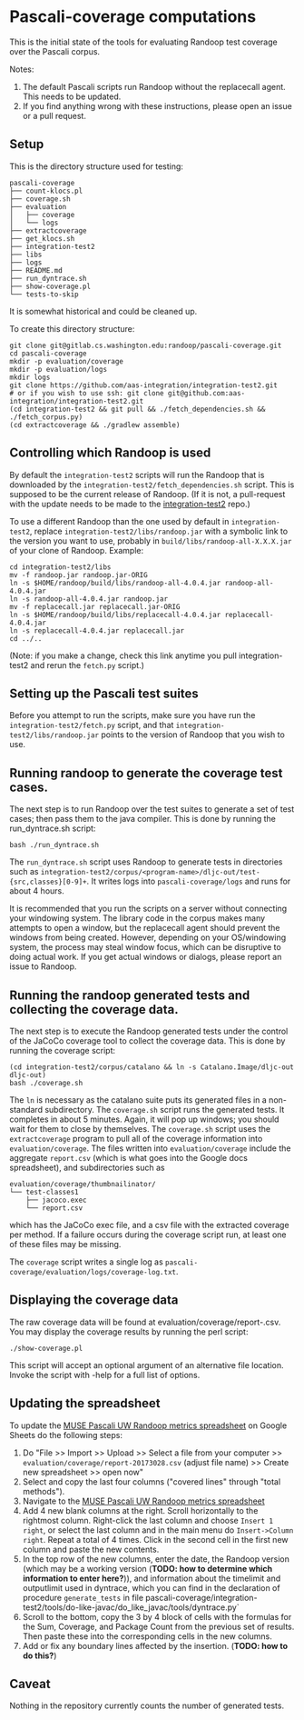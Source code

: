 # Pascali-coverage computations

This is the initial state of the tools for evaluating Randoop test coverage over
the Pascali corpus.

Notes:
1. The default Pascali scripts run Randoop without the replacecall agent. This needs to be updated.
2. If you find anything wrong with these instructions, please open an issue or a pull request.

## Setup

This is the directory structure used for testing:
```
pascali-coverage
├── count-klocs.pl
├── coverage.sh
├── evaluation
│   ├── coverage
│   └── logs
├── extractcoverage
├── get_klocs.sh
├── integration-test2
├── libs
├── logs
├── README.md
├── run_dyntrace.sh
├── show-coverage.pl
└── tests-to-skip
```
It is somewhat historical and could be cleaned up.

To create this directory structure:
```
git clone git@gitlab.cs.washington.edu:randoop/pascali-coverage.git
cd pascali-coverage
mkdir -p evaluation/coverage
mkdir -p evaluation/logs
mkdir logs
git clone https://github.com/aas-integration/integration-test2.git
# or if you wish to use ssh: git clone git@github.com:aas-integration/integration-test2.git
(cd integration-test2 && git pull && ./fetch_dependencies.sh && ./fetch_corpus.py)
(cd extractcoverage && ./gradlew assemble)
```


## Controlling which Randoop is used

By default the `integration-test2` scripts will run the Randoop that is downloaded
by the `integration-test2/fetch_dependencies.sh` script.  This is supposed to be
the current release of Randoop. (If it is not, a pull-request with the update needs to be made to the [integration-test2](https://github.com/aas-integration/integration-test2) repo.)

To use a different Randoop than the one used by default in
`integration-test2`, replace `integration-test2/libs/randoop.jar` with a
symbolic link to the version you want to use, probably in
`build/libs/randoop-all-X.X.X.jar` of your clone of Randoop.  Example:
```
cd integration-test2/libs
mv -f randoop.jar randoop.jar-ORIG
ln -s $HOME/randoop/build/libs/randoop-all-4.0.4.jar randoop-all-4.0.4.jar
ln -s randoop-all-4.0.4.jar randoop.jar
mv -f replacecall.jar replacecall.jar-ORIG
ln -s $HOME/randoop/build/libs/replacecall-4.0.4.jar replacecall-4.0.4.jar
ln -s replacecall-4.0.4.jar replacecall.jar
cd ../..
```
(Note: if you make a change, check this link anytime you pull
integration-test2 and rerun the `fetch.py` script.)


## Setting up the Pascali test suites

Before you attempt to run the scripts, make sure you have run the
`integration-test2/fetch.py` script, and that
`integration-test2/libs/randoop.jar` points to the version of Randoop that you
wish to use.


## Running randoop to generate the coverage test cases.

The next step is to run Randoop over the test suites to generate a set of test
cases; then pass them to the java compiler.  This is done by running the
run_dyntrace.sh script:
```
bash ./run_dyntrace.sh
```
The `run_dyntrace.sh` script uses Randoop to generate
tests in directories such as
`integration-test2/corpus/<program-name>/dljc-out/test-{src,classes}[0-9]+`.
It writes logs into `pascali-coverage/logs` and runs for about 4 hours.

It is recommended that you run the scripts on a server without connecting your windowing system.
The library code in the corpus makes many attempts to open a window, but the replacecall
agent should prevent the windows from being created.  However, depending on your OS/windowing
system, the process may steal window focus, which can be disruptive to doing actual work.
If you get actual windows or dialogs, please report an issue to Randoop.


## Running the randoop generated tests and collecting the coverage data.

The next step is to execute the Randoop generated tests under the control of the
JaCoCo coverage tool to collect the coverage data.  This is done by running the
coverage script:
```
(cd integration-test2/corpus/catalano && ln -s Catalano.Image/dljc-out dljc-out)
bash ./coverage.sh
```
The `ln` is necessary as the catalano suite puts its generated files in a non-standard subdirectory.
The `coverage.sh` script runs the generated tests.  It completes in about 5 minutes.
Again, it will pop up windows; you should wait for them to close by themselves.
The `coverage.sh` script uses the `extractcoverage` program to pull all of the coverage
information into `evaluation/coverage`.
The files written into `evaluation/coverage` include the aggregate `report.csv` (which is what
goes into the Google docs spreadsheet), and subdirectories such as

```
evaluation/coverage/thumbnailinator/
└── test-classes1
    ├── jacoco.exec
    └── report.csv
```    

which has the JaCoCo exec file, and a csv file with the extracted coverage per method.
If a failure occurs during the coverage script run, at least one of these files may be missing.

The `coverage` script writes a single log as `pascali-coverage/evaluation/logs/coverage-log.txt`.


## Displaying the coverage data

The raw coverage data will be found at evaluation/coverage/report-<date>.csv.
You may display the coverage results by running the perl script:
```
./show-coverage.pl
```
This script will accept an optional argument of an alternative file location.
Invoke the script with -help for a full list of options.


## Updating the spreadsheet

To update the
[MUSE Pascali UW Randoop metrics spreadsheet](https://docs.google.com/spreadsheets/d/1SOh1EtNzQsSsTyFwOmIDMHK_HziKncqirLuQDoH7yEs/edit#gid=1134337280)
on Google Sheets do the following steps:
1. Do "File >> Import >> Upload >> Select a file from your computer >> `evaluation/coverage/report-20173028.csv` (adjust file name) >> Create new spreadsheet >> open now"
2. Select and copy the last four columns ("covered lines" through "total methods").
3. Navigate to the [MUSE Pascali UW Randoop metrics spreadsheet](https://docs.google.com/spreadsheets/d/1SOh1EtNzQsSsTyFwOmIDMHK_HziKncqirLuQDoH7yEs/edit#gid=1134337280)
4. Add 4 new blank columns at the right.  Scroll horizontally to the rightmost column. Right-click the last column and choose `Insert 1 right`, or select the last column and in the main menu do `Insert->Column right`. Repeat a total of 4 times.
Click in the second cell in the first new column and paste the new contents.
5. In the top row of the new columns, enter the date, the Randoop version (which may be a working version (**TODO: how to determine which information to enter here?**)), and information about the timelimit and outputlimit used in dyntrace, which you can find in the declaration of procedure `generate_tests` in file pascali-coverage/integration-test2/tools/do-like-javac/do_like_javac/tools/dyntrace.py`
6. Scroll to the bottom, copy the 3 by 4 block of cells with the formulas for the Sum, Coverage, and Package Count from the previous set of results. Then paste these into the corresponding cells in the new columns.
7. Add or fix any boundary lines affected by the insertion. (**TODO: how to do this?**)


## Caveat

Nothing in the repository currently counts the number of generated tests.
